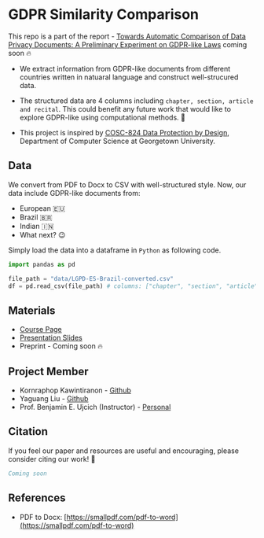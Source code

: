 # GDPR Similarity Comparison
This repo is a part of the report - [Towards Automatic Comparison of Data Privacy Documents: A Preliminary Experiment on GDPR-like Laws]() coming soon 🔥

- We extract information from GDPR-like documents from different countries written in natuaral language and construct well-strucured data.

- The structured data are 4 columns including `chapter, section, article and recital`. This could benefit any future work that would like to explore GDPR-like using computational methods. 🚀

- This project is inspired by [COSC-824 Data Protection by Design](https://courses.benujcich.georgetown.domains/cosc824/sp2021/), Department of Computer Science at Georgetown University.

## Data
We convert from PDF to Docx to CSV with well-structured style. Now, our data include GDPR-like documents from:
* European 🇪🇺
* Brazil 🇧🇷
* Indian 🇮🇳
* What next? 😉

Simply load the data into a dataframe in `Python` as following code.

```python
import pandas as pd

file_path = "data/LGPD-ES-Brazil-converted.csv"
df = pd.read_csv(file_path) # columns: ["chapter", "section", "article", "recital"]
```

## Materials
* [Course Page](https://courses.benujcich.georgetown.domains/cosc824/sp2021/)
* [Presentation Slides](https://docs.google.com/presentation/d/12DSfG_3TE1FYhimZhktm2EmdRjRjoBQ0K9QxeT-fhyQ/edit?usp=sharing)
* Preprint - Coming soon 🔥

## Project Member
* Kornraphop Kawintiranon - [Github](https://github.com/kornosk)
* Yaguang Liu - [Github](https://github.com/steveguang)
* Prof. Benjamin E. Ujcich (Instructor) - [Personal](https://personal.benujcich.georgetown.domains/)

## Citation
If you feel our paper and resources are useful and encouraging, please consider citing our work! 🙏
```bibtex
Coming soon
```

## References
- PDF to Docx: [https://smallpdf.com/pdf-to-word](https://smallpdf.com/pdf-to-word)
